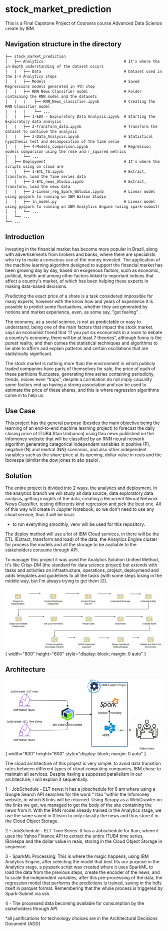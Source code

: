 # stock_market_prediction
This is a Final Capstone Project of Coursera course Advanced Data Science create by IBM.

## Navigation structure in the directory


    ├── stock_market_prediction            
    │   ├── Analytics                                    # It's where the in-depth understanding of the dataset occurs
    │   |   ├── Data                                     # Dataset used in the 1-4 Analytics steps
    │   |   ├── Models                                   # Saved Regressions models generated in 4th step
    │   |   ├── RNN News Classifier model                # Folder containing the RNN model and the datasets
    │   |   |    ├── RNN_News_classifier.ipynb           # Creating the RNN Classifier model
    |   |   |    └── ...
    │   |   ├── 1-EDA - Exploratory Data Analysis.ipynb  # Starting the Exploratory data analysis
    │   |   ├── 2-Transform_data.ipynb                   # Transform the dataset to continue the analysis
    │   |   ├── 3-Data_Analysis.ipynb                    # Statistical hypothesis test and decomposition of the time serie
    │   |   ├── 4-Models_comparison.ipynb                # Regression models comparison using the rmse and r_squared metrics
    │   |   └── ...         
    │   ├── Deployment                                   # It's where the scripts using on cloud are 
    │   |   ├── 1-ETL_TS.ipynb                           # Extract, transform, load the Time series data
    │   |   ├── 2-ETL_news_Studio.ipynb                  # Extract, transform, load the news data
    │   |   ├── 3-Linear_reg_Spark_WStudio.ipynb         # Linear model using pyspark to running on IBM Watson Studio  
    │   |   ├── ln_model.py                              # Linear model using pyspark to running on IBM Analytics Engine (using spark-submit)
    │   |   └── ...         
    |   └── ... 
    └── ... 


## Introduction

Investing in the financial market has become more popular in Brazil, along with advertisements from brokers and banks, where there are specialists who try to make a conscious use of the money invested. The application of the machine learning algorithm designed to support the financial market has been growing day by day, based on exogenous factors, such as economic, political, health and among other factors linked to important indices that affect a country's market, of which has been helping these experts in making data-based decisions.

Predicting the exact price of a share is a task considered impossible for many experts, however with the know how and years of experience it is possible to predict some fluctuations, whether they are generated by notions and market experience, even, as some say, "gut feeling" .

The economy, as a social science, is not as predictable or easy to understand, being one of the main factors that impact the stock market. says an economist friend that “if you put six economists in a room to debate a country's economy, there will be at least 7 theories”, although funny is the purest reality, and then comes the statistical techniques and algorithms to be able to affirm and explain patterns and certain oscillations that are statistically significant.

The stock market is nothing more than the environment in which publicly traded companies have parts of themselves for sale, the price of each of these partitions fluctuates, generating time series containing periodicity, trends, noises even “traps”, despite a correlation do not imply causality some factors end up having a strong association and can be used to estimate the price of these shares, and this is where regression algorithms come in to help us.

## Use Case

This project has the general purpose (besides the main objective being the learning of an end-to-end machine learning project) to forecast the daily closing price of ITUB4 (Itaú Unibanco) using Itaú news published on the Infomoney website that will be classified by an RNN neural network algorithm generating categorical independent variables in positive (P), negative (N) and neutral (NN) scenarios, and also other independent variables such as the share price at its opening, dollar value in reais and the Ibovespa (similar the dow jones to são paulo).

## Solution

The entire project is divided into 2 ways, the analytics and deployment. In the analytics branch we will study all data source, data exploratory data analysis, getting insights of the data, creating a Recurrent Neural Network News Classifier, testing differents kind regression and pick the best one. All of this way will create in Jupyter Notebook, so we don't need to use any cloud service, thus it will be local. 
* to run everything smoothly, venv will be used for this repository.

The deploy method will use a lot of IBM Cloud services, in there will be the ETL (Extract, transform and load) of the data, the Analytics Engine cluster for process the models and all the storage to be avaliable to the stakeholders consume through API.

To manager this project it was used the Analytics Solution Unified Method, It's like Crisp-DM (the standard for data science project) but extends with  tasks and activities on infrastructure, operations, project, deploymend and adds templates and guidelines to all the tasks (with some steps losing in the middle way, but I'm always trying to get them :D).

![](https://github.com/carlleston/stock_market_prediction/blob/master/asum-process-detail.jpg){ width="800" height="600" style="display: block; margin: 0 auto" }

## Architecture

![](https://github.com/carlleston/stock_market_prediction/blob/master/architecture.png){ width="800" height="600" style="display: block; margin: 0 auto" }

The cloud architecture of this project is very simple. to avoid data transition rates between different types of cloud computing companies, IBM chose to maintain all services.
Despite having a supposed parallelism in our architecture, I will explain it sequentially.

1 - JobSchedule - ELT news: It has a jobschedule for 8 am where using a Google Search API searches for the word ‘’ Itaú ”within the Infomoney website, in which 8 links will be returned.
 Using Scrapy as a WebCrawler on the links we get, we managed to get the body of the site containing the news from it.
With the RNN model already trained in the Analytics stage, we use the same saved in tf.learn to only classify the news and thus store it in the Cloud Object Storage.

2 - JobSchedule - ELT Time Series: It has a Jobschedule for 8am, where it uses the Yahoo Finance API to extract the entire ITUB4 time series, IBovespa and the dollar value in reais, storing in the Cloud Object Storage in sequence.

3 - SparkML Processing: This is where the magic happens, using IBM Analytics Engine, after selecting the model that best fits our purpose in the Analytics stage, a pyspark script was created where it uses SparkML to load the data from the previous steps, create the encoder of the news, and to scale the independent variables, after this pre-processing of the data, the regression model that performs the predictions is trained, saving in the hdfs itself in parquet format. Remembering that the whole process is triggered by Spark-Submit via ssh.

4 - The processed data becoming available for consumption by the stakeholders through API.

*all justifications for technology choices are in the Architectural Decisions Document (ADD)

